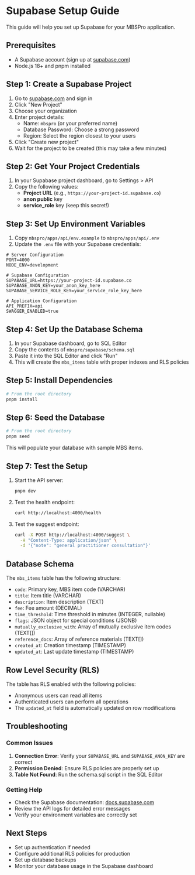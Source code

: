 # Supabase Setup Guide

This guide will help you set up Supabase for your MBSPro application.

## Prerequisites

- A Supabase account (sign up at [supabase.com](https://supabase.com))
- Node.js 18+ and pnpm installed

## Step 1: Create a Supabase Project

1. Go to [supabase.com](https://supabase.com) and sign in
2. Click "New Project"
3. Choose your organization
4. Enter project details:
   - Name: `mbspro` (or your preferred name)
   - Database Password: Choose a strong password
   - Region: Select the region closest to your users
5. Click "Create new project"
6. Wait for the project to be created (this may take a few minutes)

## Step 2: Get Your Project Credentials

1. In your Supabase project dashboard, go to Settings > API
2. Copy the following values:
   - **Project URL** (e.g., `https://your-project-id.supabase.co`)
   - **anon public** key
   - **service_role** key (keep this secret!)

## Step 3: Set Up Environment Variables

1. Copy `mbspro/apps/api/env.example` to `mbspro/apps/api/.env`
2. Update the `.env` file with your Supabase credentials:

```env
# Server Configuration
PORT=4000
NODE_ENV=development

# Supabase Configuration
SUPABASE_URL=https://your-project-id.supabase.co
SUPABASE_ANON_KEY=your_anon_key_here
SUPABASE_SERVICE_ROLE_KEY=your_service_role_key_here

# Application Configuration
API_PREFIX=api
SWAGGER_ENABLED=true
```

## Step 4: Set Up the Database Schema

1. In your Supabase dashboard, go to SQL Editor
2. Copy the contents of `mbspro/supabase/schema.sql`
3. Paste it into the SQL Editor and click "Run"
4. This will create the `mbs_items` table with proper indexes and RLS policies

## Step 5: Install Dependencies

```bash
# From the root directory
pnpm install
```

## Step 6: Seed the Database

```bash
# From the root directory
pnpm seed
```

This will populate your database with sample MBS items.

## Step 7: Test the Setup

1. Start the API server:
   ```bash
   pnpm dev
   ```

2. Test the health endpoint:
   ```bash
   curl http://localhost:4000/health
   ```

3. Test the suggest endpoint:
   ```bash
   curl -X POST http://localhost:4000/suggest \
     -H "Content-Type: application/json" \
     -d '{"note": "general practitioner consultation"}'
   ```

## Database Schema

The `mbs_items` table has the following structure:

- `code`: Primary key, MBS item code (VARCHAR)
- `title`: Item title (VARCHAR)
- `description`: Item description (TEXT)
- `fee`: Fee amount (DECIMAL)
- `time_threshold`: Time threshold in minutes (INTEGER, nullable)
- `flags`: JSON object for special conditions (JSONB)
- `mutually_exclusive_with`: Array of mutually exclusive item codes (TEXT[])
- `reference_docs`: Array of reference materials (TEXT[])
- `created_at`: Creation timestamp (TIMESTAMP)
- `updated_at`: Last update timestamp (TIMESTAMP)

## Row Level Security (RLS)

The table has RLS enabled with the following policies:
- Anonymous users can read all items
- Authenticated users can perform all operations
- The `updated_at` field is automatically updated on row modifications

## Troubleshooting

### Common Issues

1. **Connection Error**: Verify your `SUPABASE_URL` and `SUPABASE_ANON_KEY` are correct
2. **Permission Denied**: Ensure RLS policies are properly set up
3. **Table Not Found**: Run the schema.sql script in the SQL Editor

### Getting Help

- Check the Supabase documentation: [docs.supabase.com](https://docs.supabase.com)
- Review the API logs for detailed error messages
- Verify your environment variables are correctly set

## Next Steps

- Set up authentication if needed
- Configure additional RLS policies for production
- Set up database backups
- Monitor your database usage in the Supabase dashboard

